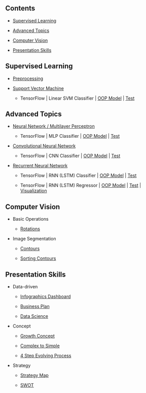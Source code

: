 ## Contents
* [Supervised Learning](https://github.com/zhedongzheng/finch#supervised-learning)

* [Advanced Topics](https://github.com/zhedongzheng/finch#advanced-topics)

* [Computer Vision](https://github.com/zhedongzheng/finch#computer-vision)

* [Presentation Skills](https://github.com/zhedongzheng/finch#presentation-skills)
## Supervised Learning
* [Preprocessing](https://zhedongzheng.github.io/finch/preprocessing)

* [Support Vector Machine](https://zhedongzheng.github.io/finch/svm)
    * TensorFlow | Linear SVM Classifier | [OOP Model](https://github.com/zhedongzheng/finch/blob/master/tensorflow-models/linear_svm_clf.py) | [Test](https://github.com/zhedongzheng/finch/blob/master/tensorflow-models/linear_svm_clf_test.py)
## Advanced Topics
* [Neural Network / Multilayer Perceptron](https://zhedongzheng.github.io/finch/mlp)
    * TensorFlow | MLP Classifier | [OOP Model](https://github.com/zhedongzheng/finch/blob/master/tensorflow-models/mlp_clf.py) | [Test](https://github.com/zhedongzheng/finch/blob/master/tensorflow-models/mlp_clf_test.py)

 * [Convolutional Neural Network](https://zhedongzheng.github.io/finch/conv)
    * TensorFlow | CNN Classifier | [OOP Model](https://github.com/zhedongzheng/finch/blob/master/tensorflow-models/conv_clf.py) | [Test](https://github.com/zhedongzheng/finch/blob/master/tensorflow-models/conv_clf_test.py)

* [Recurrent Neural Network](https://zhedongzheng.github.io/finch/rnn)
    * TensorFlow | RNN (LSTM) Classifier | [OOP Model](https://github.com/zhedongzheng/finch/blob/master/tensorflow-models/rnn_clf.py) | [Test](https://github.com/zhedongzheng/finch/blob/master/tensorflow-models/rnn_clf_test.py)

    * TensorFlow | RNN (LSTM) Regressor | [OOP Model](https://github.com/zhedongzheng/finch/blob/master/tensorflow-models/rnn_regr.py) | [Test](https://github.com/zhedongzheng/finch/blob/master/tensorflow-models/rnn_regr_test.py) | [Visualization](https://github.com/zhedongzheng/finch/blob/master/assets/rnn_regr_plot.gif)
## Computer Vision
* Basic Operations
    * [Rotations](https://github.com/zhedongzheng/finch/blob/master/computer-vision/rotations.ipynb)

* Image Segmentation
    * [Contours](https://github.com/zhedongzheng/finch/blob/master/computer-vision/contours.ipynb)
    
    * [Sorting Contours](https://github.com/zhedongzheng/finch/blob/master/computer-vision/sorting-contours.ipynb)
## Presentation Skills
* Data-driven
    * [Infographics Dashboard](https://slidemodel.com/templates/simple-infographics-dashboard/)
   
    * [Business Plan](https://slidemodel.com/templates/business-plan-powerpoint-templates/)
    
    * [Data Science](https://slidemodel.com/templates/data-science-shapes-powerpoint-template/)

* Concept
    * [Growth Concept](https://slidemodel.com/templates/growth-concept-powerpoint-template/)
    
    * [Complex to Simple](https://slidemodel.com/templates/complex-to-simple-process-metaphor-template/)
    
    * [4 Step Evolving Process](https://slidemodel.com/templates/4-step-evolving-process-powerpoint-template/)

* Strategy
    * [Strategy Map](https://slidemodel.com/templates/strategy-map-diagram-powerpoint/)
    
    * [SWOT](https://slidemodel.com/templates/tows-analysis-powerpoint-template/)
